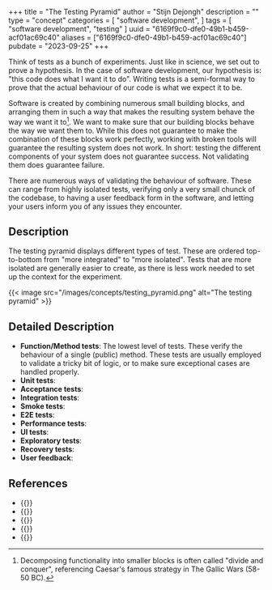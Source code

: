 +++
title = "The Testing Pyramid"
author = "Stijn Dejongh"
description = ""
type = "concept"
categories = [
    "software development",
]
tags = [
    "software development", "testing"
]
uuid = "6169f9c0-dfe0-49b1-b459-acf01ac69c40"
aliases = ["6169f9c0-dfe0-49b1-b459-acf01ac69c40"]
pubdate = "2023-09-25"
+++

Think of tests as a bunch of experiments. Just like in science, we set out to prove a hypothesis. In the case of software development, our
hypothesis is: "this code does what I want it to do". Writing tests is a semi-formal way to prove that the actual behaviour of our code is what
we expect it to be.

Software is created by combining numerous small building blocks, and arranging them in such a way that makes the resulting system behave the way
we want it to[^1]. We want to make sure that our building blocks behave the way we want them to. While this does not guarantee to make the
combination of these blocks work perfectly, working with broken tools will guarantee the resulting system does not work.
In short: testing the different components of your system does not guarantee success. Not validating them does guarantee failure.

There are numerous ways of validating the behaviour of software. These can range from highly isolated tests, verifying only a very small chunck
of the codebase, to having a user feedback form in the software, and letting your users inform you of any issues they encounter.

## Description


The testing pyramid displays different types of test. These are ordered top-to-bottom from "more integrated" to "more isolated".
Tests that are more isolated are generally easier to create, as there is less work needed to set up the context for the experiment.

{{< image src="/images/concepts/testing_pyramid.png" alt="The testing pyramid" >}}

## Detailed Description

* **Function/Method tests**: The lowest level of tests. These verify the behaviour of a single (public) method. These tests are usually employed 
  to validate a tricky bit of logic, or to make sure exceptional cases are handled properly.
* **Unit tests**:
* **Acceptance tests**:
* **Integration tests**:
* **Smoke tests**:
* **E2E tests**:
* **Performance tests**:
* **UI tests**:
* **Exploratory tests**:
* **Recovery tests**:
* **User feedback**:

## References

* {{<reference author="Fowler, M."
  year="2018"
  title="The Practical Test Pyramid"
  site="MartinFowler.com"
  link="https://martinfowler.com/articles/practical-test-pyramid.html" >}}
* {{<reference author="Cohn, M."
  year="2010"
  title="Succeeding with Agile: Software Development Using Scrum"
  isbn="0321579364"
  publisher="Addison-Wesley"
  link="https://www.goodreads.com/en/book/show/6707987-succeeding-with-agile" >}}
* {{<reference author="Kaner, C.; Bach, J.; Pettichord, B."
  year="2001"
  title="Lessons Learned in Software Testing: A Context-Driven Approach"
  isbn="9780471081128"
  publisher="Wiley"
  link="https://www.oreilly.com/library/view/lessons-learned-in/9780471081128/" >}}
* {{<reference author="Beck, K. & Andres, C."
  year="2004"
  title="Extreme Programming Explained: Embrace Change"
  isbn="9780321278654"
  publisher="Addison-Wesley"
  link="https://www.goodreads.com/book/show/67833.Extreme_Programming_Explained" >}}
* {{<reference author="SE Daily podcast"
  year="2019"
  title="Facebook Engineering Process with Kent Beck"
  site="Software Engineer Daily"
  link="https://softwareengineeringdaily.com/2019/08/28/facebook-engineering-process-with-kent-beck" >}}


[^1]: Decomposing functionality into smaller blocks is often called "divide and conquer", referencing Caesar's famous strategy in The Gallic 
Wars (58-50 BC).